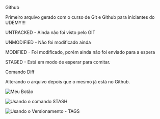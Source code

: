 Github

Primeiro arquivo gerado com o curso de Git e Github para iniciantes do UDEMY!!!

UNTRACKED - Ainda não foi visto pelo GIT

UNMODIFIED - Não foi modificado ainda

MODIFIED - Foi modificado, porém ainda não foi enviado para a espera

STAGED - Está em modo de esperar para comitar.



Comando Diff

Alterando o arquivo depois que o mesmo já está no Github.

![Meu Botão](https://img.shields.io/badge/kira-01-blue.svg)


![Usando o comando STASH](https://git-scm.com/book/pt-br/v1/Ferramentas-do-Git-Fazendo-Stash)

![Usando o Versionamento - TAGS](https://git-scm.com/book/pt-br/v1/Git-Essencial-Tagging)

